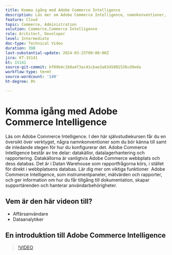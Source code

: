 ```yaml
---
title: Komma igång med Adobe Commerce Intelligence
description: Läs mer om Adobe Commerce Intelligence, namnkonventioner, dataintegrering, inledande instrumentpanelsinställningar, datakällor, datalagerhantering, rapportering och användarhantering.
feature: Cloud
topic: Commerce, Administration
solution: Commerce,Commerce Intelligence
role: Architect, Developer
level: Intermediate
doc-type: Technical Video
duration: 398
last-substantial-update: 2024-03-25T00:00:00Z
jira: KT-15141
kt: 15141
source-git-commit: bf09b4c1b0a4f3ac41cbae3a8345801536cd9eda
workflow-type: tm+mt
source-wordcount: '149'
ht-degree: 0%

---
```



# Komma igång med Adobe Commerce Intelligence

Läs om Adobe Commerce Intelligence. I den här självstudiekursen får du en översikt över verktyget, några namnkonventioner som du bör känna till samt de inledande stegen för hur du konfigurerar det. Adobe Commerce Intelligence består av tre delar: datakällor, datalagerhantering och rapportering. &#x200B;Datakällorna är vanligtvis Adobe Commerce webbplats och dess databas. &#x200B;Det är i Datan Warehouse som rapportfrågorna körs, i stället för direkt i webbplatsens databas. &#x200B;Lär dig mer om viktiga funktioner &#x200B; Adobe Commerce Intelligence, som instrumentpaneler, mätvärden och rapporter, och ger information om hur du får tillgång till dokumentation, skapar supportärenden och hanterar användarbehörigheter.

## Vem är den här videon till?

- Affärsanvändare
- Dataanalytiker

## En introduktion till Adobe Commerce Intelligence

>[!VIDEO](https://video.tv.adobe.com/v/3428024?learn=on)
